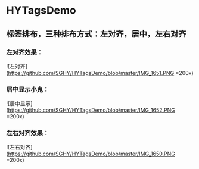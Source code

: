 # HYTagsDemo
## 标签排布，三种排布方式：左对齐，居中，左右对齐

### 左对齐效果：
![左对齐](https://github.com/SGHY/HYTagsDemo/blob/master/IMG_1651.PNG =200x)
### 居中显示小鬼：
![居中显示](https://github.com/SGHY/HYTagsDemo/blob/master/IMG_1652.PNG =200x)
### 左右对齐效果：
![左右对齐](https://github.com/SGHY/HYTagsDemo/blob/master/IMG_1650.PNG =200x)
